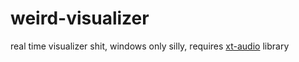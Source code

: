 # weird-visualizer
real time visualizer shit, windows only silly, requires [xt-audio](https://sjoerdvankreel.github.io/xt-audio/) library
